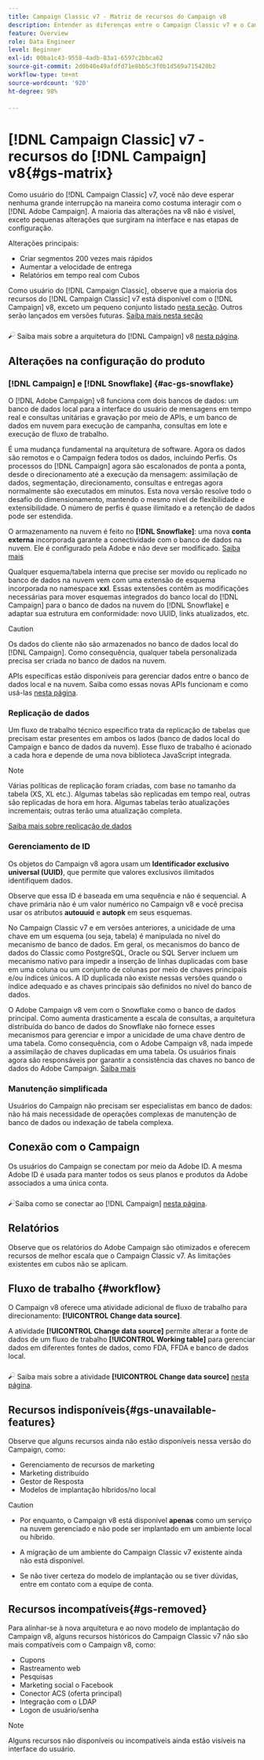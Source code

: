 ```yaml
---
title: Campaign Classic v7 - Matriz de recursos do Campaign v8
description: Entender as diferenças entre o Campaign Classic v7 e o Campaign v8
feature: Overview
role: Data Engineer
level: Beginner
exl-id: 00ba1c43-9558-4adb-83a1-6597c2bbca62
source-git-commit: 2d0b40e49afdfd71e8bb5c3f0b1d569a715420b2
workflow-type: tm+mt
source-wordcount: '920'
ht-degree: 98%

---
```


# [!DNL Campaign Classic] v7 - recursos do [!DNL Campaign] v8{#gs-matrix}

Como usuário do [!DNL Campaign Classic] v7, você não deve esperar nenhuma grande interrupção na maneira como costuma interagir com o [!DNL Adobe Campaign]. A maioria das alterações na v8 não é visível, exceto pequenas alterações que surgiram na interface e nas etapas de configuração.

Alterações principais:

* Criar segmentos 200 vezes mais rápidos
* Aumentar a velocidade de entrega
* Relatórios em tempo real com Cubos

Como usuário do [!DNL Campaign Classic], observe que a maioria dos recursos do [!DNL Campaign Classic] v7 está disponível com o [!DNL Campaign] v8, exceto um pequeno conjunto listado [nesta seção](#gs-removed). Outros serão lançados em versões futuras. [Saiba mais nesta seção](#gs-unavailable-features)

![](../assets/do-not-localize/glass.png) Saiba mais sobre a arquitetura do [!DNL Campaign] v8 [nesta página](../dev/architecture.md).

## Alterações na configuração do produto

### [!DNL Campaign] e [!DNL Snowflake] {#ac-gs-snowflake}

O [!DNL Adobe Campaign] v8 funciona com dois bancos de dados: um banco de dados local para a interface do usuário de mensagens em tempo real e consultas unitárias e gravação por meio de APIs, e um banco de dados em nuvem para execução de campanha, consultas em lote e execução de fluxo de trabalho.

É uma mudança fundamental na arquitetura de software. Agora os dados são remotos e o Campaign federa todos os dados, incluindo Perfis. Os processos do [!DNL Campaign] agora são escalonados de ponta a ponta, desde o direcionamento até a execução da mensagem: assimilação de dados, segmentação, direcionamento, consultas e entregas agora normalmente são executados em minutos. Esta nova versão resolve todo o desafio do dimensionamento, mantendo o mesmo nível de flexibilidade e extensibilidade. O número de perfis é quase ilimitado e a retenção de dados pode ser estendida.

O armazenamento na nuvem é feito no **[!DNL Snowflake]**: uma nova **conta externa** incorporada garante a conectividade com o banco de dados na nuvem. Ele é configurado pela Adobe e não deve ser modificado. [Saiba mais](../config/external-accounts.md)

Qualquer esquema/tabela interna que precise ser movido ou replicado no banco de dados na nuvem vem com uma extensão de esquema incorporada no namespace **xxl**. Essas extensões contêm as modificações necessárias para mover esquemas integrados do banco local do [!DNL Campaign] para o banco de dados na nuvem do [!DNL Snowflake] e adaptar sua estrutura em conformidade: novo UUID, links atualizados, etc.

>[!CAUTION]
>
> Os dados do cliente não são armazenados no banco de dados local do [!DNL Campaign]. Como consequência, qualquer tabela personalizada precisa ser criada no banco de dados na nuvem.

APIs específicas estão disponíveis para gerenciar dados entre o banco de dados local e na nuvem. Saiba como essas novas APIs funcionam e como usá-las [nesta página](../dev/new-apis.md).

### Replicação de dados

Um fluxo de trabalho técnico específico trata da replicação de tabelas que precisam estar presentes em ambos os lados (banco de dados local do Campaign e banco de dados da nuvem). Esse fluxo de trabalho é acionado a cada hora e depende de uma nova biblioteca JavaScript integrada.

>[!NOTE]
>
> Várias políticas de replicação foram criadas, com base no tamanho da tabela (XS, XL etc.).
> Algumas tabelas são replicadas em tempo real, outras são replicadas de hora em hora. Algumas tabelas terão atualizações incrementais; outras terão uma atualização completa.

[Saiba mais sobre replicação de dados](../config/replication.md)

### Gerenciamento de ID

Os objetos do Campaign v8 agora usam um **Identificador exclusivo universal (UUID)**, que permite que valores exclusivos ilimitados identifiquem dados.

Observe que essa ID é baseada em uma sequência e não é sequencial. A chave primária não é um valor numérico no Campaign v8 e você precisa usar os atributos **autouuid** e **autopk** em seus esquemas.

No Campaign Classic v7 e em versões anteriores, a unicidade de uma chave em um esquema (ou seja, tabela) é manipulada no nível do mecanismo de banco de dados. Em geral, os mecanismos do banco de dados do Classic como PostgreSQL, Oracle ou SQL Server incluem um mecanismo nativo para impedir a inserção de linhas duplicadas com base em uma coluna ou um conjunto de colunas por meio de chaves principais e/ou índices únicos. A ID duplicada não existe nessas versões quando o índice adequado e as chaves principais são definidos no nível do banco de dados.

O Adobe Campaign v8 vem com o Snowflake como o banco de dados principal. Como aumenta drasticamente a escala de consultas, a arquitetura distribuída do banco de dados do Snowflake não fornece esses mecanismos para gerenciar e impor a unicidade de uma chave dentro de uma tabela. Como consequência, com o Adobe Campaign v8, nada impede a assimilação de chaves duplicadas em uma tabela. Os usuários finais agora são responsáveis por garantir a consistência das chaves no banco de dados do Adobe Campaign. [Saiba mais](../dev/keys.md)

### Manutenção simplificada

Usuários do Campaign não precisam ser especialistas em banco de dados: não há mais necessidade de operações complexas de manutenção de banco de dados ou indexação de tabela complexa.

## Conexão com o Campaign

Os usuários do Campaign se conectam por meio da Adobe ID. A mesma Adobe ID é usada para manter todos os seus planos e produtos da Adobe associados a uma única conta.

![](../assets/do-not-localize/glass.png)Saiba como se conectar ao [!DNL Campaign] [nesta página](connect.md).

## Relatórios

Observe que os relatórios do Adobe Campaign são otimizados e oferecem recursos de melhor escala que o Campaign Classic v7. As limitações existentes em cubos não se aplicam.

## Fluxo de trabalho {#workflow}

O Campaign v8 oferece uma atividade adicional de fluxo de trabalho para direcionamento: **[!UICONTROL Change data source]**.

A atividade **[!UICONTROL Change data source]** permite alterar a fonte de dados de um fluxo de trabalho **[!UICONTROL Working table]** para gerenciar dados em diferentes fontes de dados, como FDA, FFDA e banco de dados local.

![](../assets/do-not-localize/glass.png) Saiba mais sobre a atividade **[!UICONTROL Change data source]** [nesta página](../config/workflows.md#change-data-source-activity).

## Recursos indisponíveis{#gs-unavailable-features}

Observe que alguns recursos ainda não estão disponíveis nessa versão do Campaign, como:

* Gerenciamento de recursos de marketing
* Marketing distribuído
* Gestor de Resposta
* Modelos de implantação híbridos/no local

>[!CAUTION]
>
>* Por enquanto, o Campaign v8 está disponível **apenas** como um serviço na nuvem gerenciado e não pode ser implantado em um ambiente local ou híbrido.
>
>* A migração de um ambiente do Campaign Classic v7 existente ainda não está disponível.
>
>* Se não tiver certeza do modelo de implantação ou se tiver dúvidas, entre em contato com a equipe de conta.


## Recursos incompatíveis{#gs-removed}

Para alinhar-se à nova arquitetura e ao novo modelo de implantação do Campaign v8, alguns recursos históricos do Campaign Classic v7 não são mais compatíveis com o Campaign v8, como:

* Cupons
* Rastreamento web
* Pesquisas
* Marketing social o Facebook
* Conector ACS (oferta principal)
* Integração com o LDAP
* Logon de usuário/senha

>[!NOTE]
>
>Alguns recursos não disponíveis ou incompatíveis ainda estão visíveis na interface do usuário.
